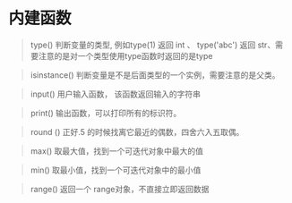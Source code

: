# 内建函数
> type()  判断变量的类型,  例如type(1) 返回 int 、 type('abc') 返回 str、需要注意的是对一个类型使用type函数时返回的是type

> isinstance() 判断变量是不是后面类型的一个实例，需要注意的是父类。

> input() 用户输入函数， 该函数返回输入的字符串

> print() 输出函数，可以打印所有的标识符。

> round () 正好.5 的时候找离它最近的偶数，四舍六入五取偶。

> max() 取最大值，找到一个可迭代对象中最大的值

> min() 取最小值，找到一个可迭代对象中的最小值

> range() 返回一个 range对象，不直接立即返回数据
<!--stackedit_data:
eyJoaXN0b3J5IjpbLTQ5NDkzOTAzMSwtMTUyNjY2MDQwLC00Mj
I3ODEwNTQsNzM0OTcwMjMwLDczNDk3MDIzMCwtNjQyNDc0MTUy
LDEzMzQxNTE5NywxMjQ4NjU2MTQwLDE2MjAzODU3ODMsMjQ5Nz
U5NzAxXX0=
-->